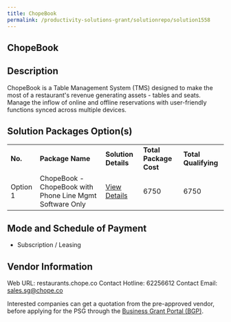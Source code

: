 ```yaml
---
title: ChopeBook
permalink: /productivity-solutions-grant/solutionrepo/solution1558
---
```


## ChopeBook

## Description

ChopeBook is a Table Management System (TMS) designed to make the most of a restaurant's revenue generating assets - tables and seats. Manage the inflow of online and offline reservations with user-friendly functions synced across multiple devices.

## Solution Packages Option(s)

<table>
<tr>
<td><b>No.</b></td>
<td><b>Package Name</b></td>
<td><b>Solution Details</b></td>
<td><b>Total Package Cost</b></td>
<td><b>Total Qualifying</b></td>
</tr>
<tr>
<td>Option 1</td>
<td>ChopeBook - ChopeBook with Phone Line Mgmt Software Only </td>
<td><a href='https://www.gobusiness.gov.sg/images/psg/Desensitised_ChopeBook_System_20200204_Annex_3_Part_2.pdf'>View Details</a></td>
<td>6750</td>
<td>6750</td>
</tr>
</table>

## Mode and Schedule of Payment

 - Subscription / Leasing

## Vendor Information

 Web URL: restaurants.chope.co 
Contact Hotline: 62256612 
Contact Email: sales.sg@chope.co 


Interested companies can get a quotation from the pre-approved vendor, before applying for the PSG through the <a href='https://www.businessgrants.gov.sg/'>Business Grant Portal (BGP)</a>.
<script src="/jquery/resize-tables.js"></script>
